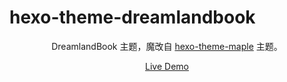 # hexo-theme-dreamlandbook

<p align='center'>
  DreamlandBook 主题，魔改自 <a href="https://github.com/xbmlz/hexo-theme-maple">hexo-theme-maple</a> 主题。
</p>

<p align='center'>
  <a href="https://blog.vidorra.life/">Live Demo</a>
</p>

